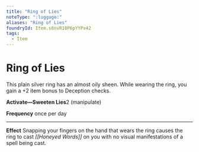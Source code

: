 ```yaml
---
title: "Ring of Lies"
noteType: ":luggage:"
aliases: "Ring of Lies"
foundryId: Item.s8nvR10P6pYYPv42
tags:
  - Item
---
```


# Ring of Lies

This plain silver ring has an almost oily sheen. While wearing the ring, you gain a +2 item bonus to Deception checks.

**Activate—Sweeten Lies**2 (manipulate)

**Frequency** once per day

* * *

**Effect** Snapping your fingers on the hand that wears the ring causes the ring to cast _[[Honeyed Words]]_ on you with no visual manifestations of a spell being cast.
